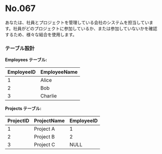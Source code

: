 # No.067

あなたは、社員とプロジェクトを管理している会社のシステムを担当しています。社員がどのプロジェクトに参加しているか、または参加していないかを確認するため、様々な結合を使用します。

### テーブル設計

**Employees テーブル:**

| EmployeeID | EmployeeName |
|------------|--------------|
| 1          | Alice        |
| 2          | Bob          |
| 3          | Charlie      |

**Projects テーブル:**

| ProjectID | ProjectName | EmployeeID |
|-----------|-------------|------------|
| 1         | Project A   | 1          |
| 2         | Project B   | 2          |
| 3         | Project C   | NULL       |

